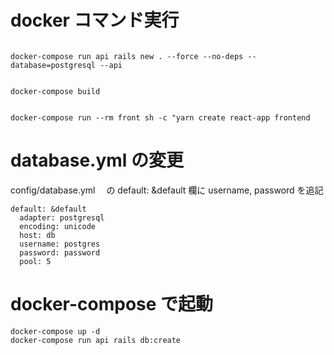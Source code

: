 # docker コマンド実行

```

docker-compose run api rails new . --force --no-deps --database=postgresql --api

```

```

docker-compose build

```

```

docker-compose run --rm front sh -c "yarn create react-app frontend

```

# database.yml の変更

config/database.yml 　の default: &default 欄に username, password を追記

```
default: &default
  adapter: postgresql
  encoding: unicode
  host: db
  username: postgres
  password: password
  pool: 5

```

# docker-compose で起動

```
docker-compose up -d
docker-compose run api rails db:create

```
